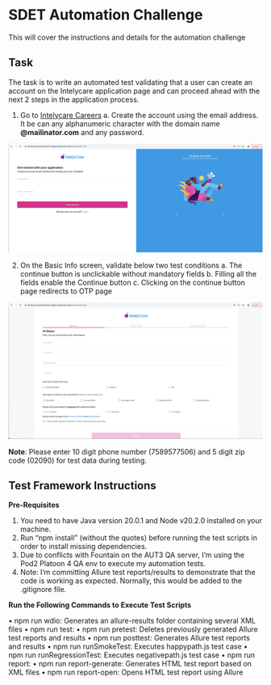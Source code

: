 # SDET Automation Challenge

This will cover the instructions and details for the automation challenge

## Task
The task is to write an automated test validating that a user can create an account on the Intelycare application page and can proceed ahead with the next 2 steps in the application process.

1. Go to [Intelycare Careers](https://portal.dev.qa.automation1.legacy.intelycare.com/apply/career.html)
    a. Create the account using the email address. It be can any alphanumeric character with the domain name **@mailinator.com** and any password. 
    
![login page](./readme-resources/intelycare-careers.png)

2. On the Basic Info screen, validate below two test conditions
    a. The continue button is unclickable without mandatory fields
    b. Filling all the fields enable the Continue button
    c. Clicking on the continue button page redirects to OTP page 

![basic info page](./readme-resources/basic-info.png)

**Note**: Please enter 10 digit phone number (7589577506) and 5 digit zip code (02090) for test data during testing.

## Test Framework Instructions
**Pre-Requisites**

1.	You need to have Java version 20.0.1 and Node v20.2.0 installed on your machine.
2.	Run “npm install” (without the quotes) before running the test scripts in order to install missing dependencies.
3.	Due to conflicts with Fountain on the AUT3 QA server, I’m using the Pod2 Platoon 4 QA env to execute my automation tests.
4.	Note: I’m committing Allure test reports/results to demonstrate that the code is working as expected.  Normally, this would be added to the .gitignore file. 

**Run the Following Commands to Execute Test Scripts**

• npm run wdio: Generates an allure-results folder containing several XML files
• npm run test: 
• npm run pretest: Deletes previously generated Allure test reports and results 
• npm run posttest: Generates Allure test reports and results 
• npm run runSmokeTest: Executes happypath.js test case
• npm run runRegressionTest: Executes negativepath.js test case
• npm run report: 
• npm run report-generate: Generates HTML test report based on XML files
• npm run report-open: Opens HTML test report using Allure


